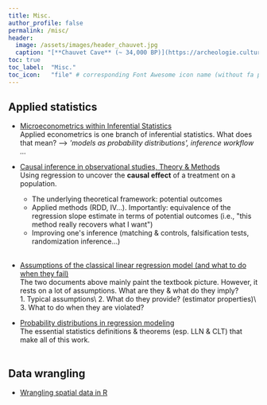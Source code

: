 ```yaml
---
title: Misc.
author_profile: false
permalink: /misc/
header:
  image: /assets/images/header_chauvet.jpg
  caption: "[**Chauvet Cave** (~ 34,000 BP)](https://archeologie.culture.fr/chauvet/en/symbolic-expressions)"
toc: true
toc_label: 	"Misc."
toc_icon: 	"file" # corresponding Font Awesome icon name (without fa prefix)
---
```



## Applied statistics

  - [Microeconometrics within Inferential Statistics](../docs/microeconometrics.pdf)  
Applied econometrics is one branch of inferential statistics. What does that mean? --> *'models as probability distributions', inference workflow ...*
      
      
  - [Causal inference in observational studies, Theory & Methods](../docs/causal_inference.pdf)  
Using regression to uncover the **causal effect** of a treatment on a population.
      * The underlying theoretical framework: potential outcomes
      * Applied methods (RDD, IV...). Importantly: equivalence of the regression slope estimate in terms of potential outcomes (i.e., "this method really recovers what I want")
      * Improving one's inference (matching & controls, falsification tests, randomization inference...)  <br/><br/>

      
  - [Assumptions of the classical linear regression model (and what to do when they fail)](../docs/CLRM&estimators.pdf)  
The two documents above mainly paint the textbook picture. However, it rests on a lot of assumptions. What are they & what do they imply?  
      	1. Typical assumptions\\
      	2. What do they provide? (estimator properties)\\
      	3. What to do when they are violated?

      
  - [Probability distributions in regression modeling](../docs/proba_theory.pdf)  
The essential statistics definitions & theorems (esp. LLN & CLT) that make all of this work.<br/><br/>


## Data wrangling

  - [Wrangling spatial data in R](../docs/spatialData_R.pdf)

